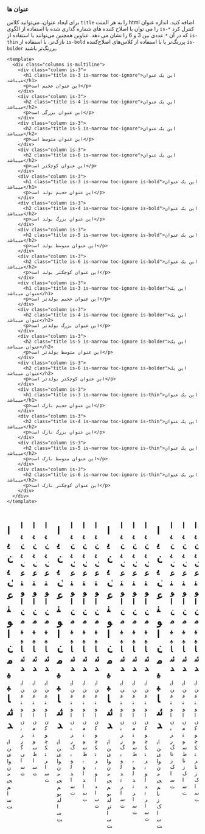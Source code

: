 ### عنوان ها

برای ایجاد عنوان، می‌توانید کلاس `title` را به هر المنت html اضافه کنید.
اندازه عنوان را می توان با اصلاح کننده های شماره گذاری شده با استفاده از الگوی `is-*` کنترل کرد که در آن `*` عددی بین 3 و 6 را نشان می دهد.
عناوین همچنین می‌توانند با استفاده از `is-thin` نازک‌تر، با استفاده از `is-bold` پررنگ‌تر یا با استفاده از کلاس‌های اصلاح‌کننده `is-bolder` پررنگ‌تر باشند.

<!--code-->

```vue
<template>
  <div class="columns is-multiline">
    <div class="column is-3">
      <h1 class="title is-3 is-narrow toc-ignore">این یک عنوان میباشد</h1>
      <p>این عنوان حجیم است</p>
    </div>
    <div class="column is-3">
      <h2 class="title is-4 is-narrow toc-ignore">این یک عنوان میباشد</h2>
      <p>این عنوان بزرگی است</p>
    </div>
    <div class="column is-3">
      <h2 class="title is-5 is-narrow toc-ignore">این یک عنوان میباشد</h2>
      <p>این عنوان متوسط است</p>
    </div>
    <div class="column is-3">
      <h2 class="title is-6 is-narrow toc-ignore">این یک عنوان میباشد</h2>
      <p>این عنوان کوچکتر است</p>
    </div>
    <div class="column is-3">
      <h1 class="title is-3 is-narrow toc-ignore is-bold">این یک عنوان میباشد</h1>
      <p>این عنوان حجیم بولد است</p>
    </div>
    <div class="column is-3">
      <h2 class="title is-4 is-narrow toc-ignore is-bold">این یک عنوان میباشد</h2>
      <p>این عنوان بزرگ بولد است</p>
    </div>
    <div class="column is-3">
      <h2 class="title is-5 is-narrow toc-ignore is-bold">این یک عنوان میباشد</h2>
      <p>این عنوان متوسط بولد است</p>
    </div>
    <div class="column is-3">
      <h2 class="title is-6 is-narrow toc-ignore is-bold">این یک عنوان میباشد</h2>
      <p>این عنوان کوچکتر بولد است</p>
    </div>
    <div class="column is-3">
      <h1 class="title is-3 is-narrow toc-ignore is-bolder">این یک عنوان میباشد</h1>
      <p>این عنوان حجیم بولدتر است</p>
    </div>
    <div class="column is-3">
      <h2 class="title is-4 is-narrow toc-ignore is-bolder">این یک عنوان میباشد</h2>
      <p>این عنوان بزرگ بولدتر است</p>
    </div>
    <div class="column is-3">
      <h2 class="title is-5 is-narrow toc-ignore is-bolder">این یک عنوان میباشد</h2>
      <p>این عنوان متوسط بولدتر است</p>
    </div>
    <div class="column is-3">
      <h2 class="title is-6 is-narrow toc-ignore is-bolder">این یک عنوان میباشد</h2>
      <p>این عنوان کوچکتر بولدتر است</p>
    </div>
    <div class="column is-3">
      <h1 class="title is-3 is-narrow toc-ignore is-thin">این یک عنوان میباشد</h1>
      <p>این عنوان حجیم نازک است</p>
    </div>
    <div class="column is-3">
      <h2 class="title is-4 is-narrow toc-ignore is-thin">این یک عنوان میباشد</h2>
      <p>این عنوان بزرگ نازک است</p>
    </div>
    <div class="column is-3">
      <h2 class="title is-5 is-narrow toc-ignore is-thin">این یک عنوان میباشد</h2>
      <p>این عنوان متوسط نازک است</p>
    </div>
    <div class="column is-3">
      <h2 class="title is-6 is-narrow toc-ignore is-thin">این یک عنوان میباشد</h2>
      <p>این عنوان کوچکتر نازک است</p>
    </div>
  </div>
</template>
```

<!--/code-->

<!--example-->

<div class="columns is-multiline">
  <div class="column is-3">
    <h1 class="title is-3 is-narrow toc-ignore">  این یک عنوان میباشد</h1>
    <p>این عنوان حجیم است</p>
  </div>
  <div class="column is-3">
    <h2 class="title is-4 is-narrow toc-ignore">  این یک عنوان میباشد</h2>
    <p>این عنوان بزرگی است</p>
  </div>
  <div class="column is-3">
    <h2 class="title is-5 is-narrow toc-ignore">  این یک عنوان میباشد</h2>
    <p>این عنوان متوسط است</p>
  </div>
  <div class="column is-3">
    <h2 class="title is-6 is-narrow toc-ignore">  این یک عنوان میباشد</h2>
    <p>این عنوان کوچکتر است</p>
  </div>
  <div class="column is-3">
    <h1 class="title is-3 is-narrow toc-ignore is-bold">  این یک عنوان میباشد</h1>
    <p>این عنوان حجیم بولد است</p>
  </div>
  <div class="column is-3">
    <h2 class="title is-4 is-narrow toc-ignore is-bold">  این یک عنوان میباشد</h2>
    <p>این عنوان بزرگ بولد است</p>
  </div>
  <div class="column is-3">
    <h2 class="title is-5 is-narrow toc-ignore is-bold">  این یک عنوان میباشد</h2>
    <p>این عنوان متوسط بولد است</p>
  </div>
  <div class="column is-3">
    <h2 class="title is-6 is-narrow toc-ignore is-bold">  این یک عنوان میباشد</h2>
    <p>این عنوان کوچکتر بولد است</p>
  </div>
  <div class="column is-3">
    <h1 class="title is-3 is-narrow toc-ignore is-bolder">
        این یک عنوان میباشد
    </h1>
    <p>این عنوان حجیم بولدتر است</p>
  </div>
  <div class="column is-3">
    <h2 class="title is-4 is-narrow toc-ignore is-bolder">
        این یک عنوان میباشد
    </h2>
    <p>این عنوان بزرگ بولدتر است</p>
  </div>
  <div class="column is-3">
    <h2 class="title is-5 is-narrow toc-ignore is-bolder">
        این یک عنوان میباشد
    </h2>
    <p>این عنوان متوسط بولدتر است</p>
  </div>
  <div class="column is-3">
    <h2 class="title is-6 is-narrow toc-ignore is-bolder">
        این یک عنوان میباشد
    </h2>
    <p>این عنوان کوچکتر بولدتر است</p>
  </div>
  <div class="column is-3">
    <h1 class="title is-3 is-narrow toc-ignore is-thin">  این یک عنوان میباشد</h1>
    <p>این عنوان حجیم نازک  است</p>
  </div>
  <div class="column is-3">
    <h2 class="title is-4 is-narrow toc-ignore is-thin">  این یک عنوان میباشد</h2>
    <p>این عنوان بزرگ نازک  است</p>
  </div>
  <div class="column is-3">
    <h2 class="title is-5 is-narrow toc-ignore is-thin">  این یک عنوان میباشد</h2>
    <p>این عنوان متوسط نازک  است</p>
  </div>
  <div class="column is-3">
    <h2 class="title is-6 is-narrow toc-ignore is-thin">  این یک عنوان میباشد</h2>
    <p>این عنوان کوچکتر نازک  است</p>
  </div>
</div>

<!--/example-->
